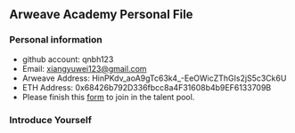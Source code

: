 ## Arweave Academy Personal File

### Personal information

- github account: qnbh123
- Email: xiangyuwei123@gmail.com
- Arweave Address: HinPKdv_aoA9gTc63k4_-EeOWicZThGIs2jS5c3Ck6U
- ETH Address: 0x68426b792D336fbcc8a4F31608b4b9EF6133709B
- Please finish this [form](https://docs.google.com/forms/d/e/1FAIpQLSfWA5fIIcBgmRppm3jNz5vmf9Mai_QMVil-2pO4r7YKn_Zhtw/viewform?usp=sf_link) to join in the talent pool.

### Introduce Yourself